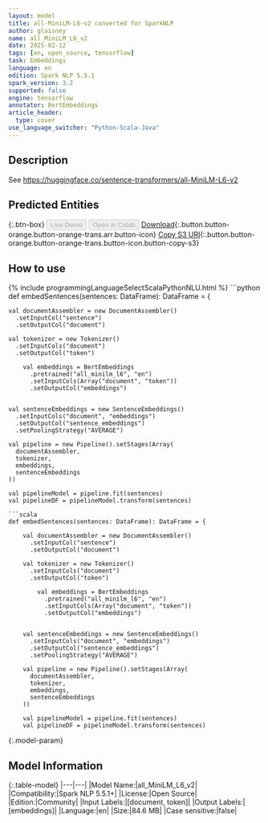 ```yaml
---
layout: model
title: all-MiniLM-L6-v2 converted for SparkNLP
author: glaisney
name: all_MiniLM_L6_v2
date: 2025-02-12
tags: [en, open_source, tensorflow]
task: Embeddings
language: en
edition: Spark NLP 5.5.1
spark_version: 3.2
supported: false
engine: tensorflow
annotator: BertEmbeddings
article_header:
  type: cover
use_language_switcher: "Python-Scala-Java"
---
```


## Description

See https://huggingface.co/sentence-transformers/all-MiniLM-L6-v2

## Predicted Entities



{:.btn-box}
<button class="button button-orange" disabled>Live Demo</button>
<button class="button button-orange" disabled>Open in Colab</button>
[Download](https://s3.amazonaws.com/community.johnsnowlabs.com/glaisney/all_MiniLM_L6_v2_en_5.5.1_3.2_1739351970558.zip){:.button.button-orange.button-orange-trans.arr.button-icon}
[Copy S3 URI](s3://community.johnsnowlabs.com/glaisney/all_MiniLM_L6_v2_en_5.5.1_3.2_1739351970558.zip){:.button.button-orange.button-orange-trans.button-icon.button-copy-s3}

## How to use



<div class="tabs-box" markdown="1">
{% include programmingLanguageSelectScalaPythonNLU.html %}
```python
def embedSentences(sentences: DataFrame): DataFrame = {

    val documentAssembler = new DocumentAssembler()
      .setInputCol("sentence")
      .setOutputCol("document")

    val tokenizer = new Tokenizer()
      .setInputCols("document")
      .setOutputCol("token")

        val embeddings = BertEmbeddings
          .pretrained("all_minilm_l6", "en")
          .setInputCols(Array("document", "token"))
          .setOutputCol("embeddings")


    val sentenceEmbeddings = new SentenceEmbeddings()
      .setInputCols("document", "embeddings")
      .setOutputCol("sentence_embeddings")
      .setPoolingStrategy("AVERAGE")

    val pipeline = new Pipeline().setStages(Array(
      documentAssembler,
      tokenizer,
      embeddings,
      sentenceEmbeddings
    ))

    val pipelineModel = pipeline.fit(sentences)
    val pipelineDF = pipelineModel.transform(sentences)
```
```scala
def embedSentences(sentences: DataFrame): DataFrame = {

    val documentAssembler = new DocumentAssembler()
      .setInputCol("sentence")
      .setOutputCol("document")

    val tokenizer = new Tokenizer()
      .setInputCols("document")
      .setOutputCol("token")

        val embeddings = BertEmbeddings
          .pretrained("all_minilm_l6", "en")
          .setInputCols(Array("document", "token"))
          .setOutputCol("embeddings")


    val sentenceEmbeddings = new SentenceEmbeddings()
      .setInputCols("document", "embeddings")
      .setOutputCol("sentence_embeddings")
      .setPoolingStrategy("AVERAGE")

    val pipeline = new Pipeline().setStages(Array(
      documentAssembler,
      tokenizer,
      embeddings,
      sentenceEmbeddings
    ))

    val pipelineModel = pipeline.fit(sentences)
    val pipelineDF = pipelineModel.transform(sentences)
```
</div>

{:.model-param}
## Model Information

{:.table-model}
|---|---|
|Model Name:|all_MiniLM_L6_v2|
|Compatibility:|Spark NLP 5.5.1+|
|License:|Open Source|
|Edition:|Community|
|Input Labels:|[document, token]|
|Output Labels:|[embeddings]|
|Language:|en|
|Size:|84.6 MB|
|Case sensitive:|false|